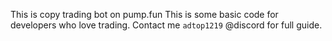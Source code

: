 This is copy trading bot on pump.fun
This is some basic code for developers who love trading.
Contact me `adtop1219` @discord for full guide.